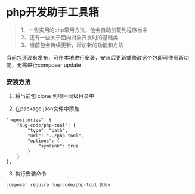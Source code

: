 # php开发助手工具箱
> 1、一些实用的php常用方法，他会自动加载到程序当中  
> 2、还有一些关于面向对象开发时的基础类  
> 3、当前包会持续更新，增加新的功能和方法

当前包还没有发布，可在本地进行安装，安装后更新或修改这个包即可使用新功能，无需进行composer update

### 安装方法
1. 将当前包 clone 到项目同级目录中

2. 在package.json文件中添加
```
"repositories": {
    "hug-code/php-tool": {
        "type": "path",
        "url": "../php-tool",
        "options": {
            "symlink": true
        }
    }
},
```
3. 执行安装命令
```
composer require hug-code/php-tool @dev
```
